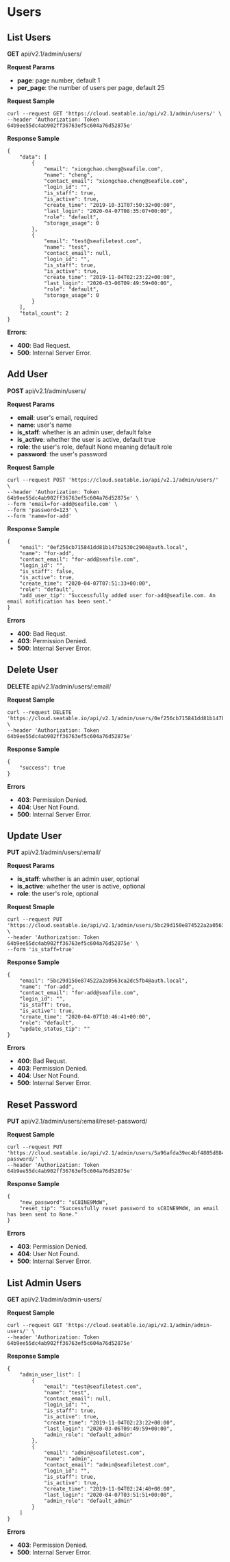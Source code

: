 # Users

## List Users

**GET** api/v2.1/admin/users/

**Request Params**

* **page**: page number, default 1
* **per_page**: the number of users per page, default 25

**Request Sample**

```
curl --request GET 'https://cloud.seatable.io/api/v2.1/admin/users/' \
--header 'Authorization: Token 64b9ee55dc4ab902ff36763ef5c604a76d52875e'

```

**Response Sample**

```
{
    "data": [
        {
            "email": "xiongchao.cheng@seafile.com",
            "name": "cheng",
            "contact_email": "xiongchao.cheng@seafile.com",
            "login_id": "",
            "is_staff": true,
            "is_active": true,
            "create_time": "2019-10-31T07:50:32+00:00",
            "last_login": "2020-04-07T08:35:07+00:00",
            "role": "default",
            "storage_usage": 0
        },
        {
            "email": "test@seafiletest.com",
            "name": "test",
            "contact_email": null,
            "login_id": "",
            "is_staff": true,
            "is_active": true,
            "create_time": "2019-11-04T02:23:22+00:00",
            "last_login": "2020-03-06T09:49:59+00:00",
            "role": "default",
            "storage_usage": 0
        }
    ],
    "total_count": 2
}

```

**Errors**:

* **400**: Bad Request.
* **500**: Internal Server Error.

## Add User

**POST** api/v2.1/admin/users/

**Request Params**

* **email**: user's email, required
* **name**: user's name
* **is_staff**: whether is an admin user, default false
* **is_active**: whether the user is active, default true
* **role**: the user's role, default None meaning default role
* **password**: the user's password

**Request Sample**

```
curl --request POST 'https://cloud.seatable.io/api/v2.1/admin/users/' \
--header 'Authorization: Token 64b9ee55dc4ab902ff36763ef5c604a76d52875e' \
--form 'email=for-add@seafile.com' \
--form 'password=123' \
--form 'name=for-add'

```

**Response Sample**

```
{
    "email": "0ef256cb715841dd81b147b2530c2904@auth.local",
    "name": "for-add",
    "contact_email": "for-add@seafile.com",
    "login_id": "",
    "is_staff": false,
    "is_active": true,
    "create_time": "2020-04-07T07:51:33+00:00",
    "role": "default",
    "add_user_tip": "Successfully added user for-add@seafile.com. An email notification has been sent."
}

```

**Errors**

* **400**: Bad Requst.
* **403**: Permission Denied.
* **500**: Internal Server Error.

## Delete User

**DELETE** api/v2.1/admin/users/:email/

**Request Sample**

```
curl --request DELETE 'https://cloud.seatable.io/api/v2.1/admin/users/0ef256cb715841dd81b147b2530c2904@auth.local/' \
--header 'Authorization: Token 64b9ee55dc4ab902ff36763ef5c604a76d52875e'

```

**Response Sample**

```
{
    "success": true
}

```

**Errors**

* **403**: Permission Denied.
* **404**: User Not Found.
* **500**: Internal Server Error.

## Update User

**PUT** api/v2.1/admin/users/:email/

**Request Params**

* **is_staff**: whether is an admin user, optional
* **is_active**: whether the user is active, optional
* **role**: the user's role, optional

**Request Smaple**

```
curl --request PUT 'https://cloud.seatable.io/api/v2.1/admin/users/5bc29d150e874522a2a0563ca2dc5fb4@auth.local/' \
--header 'Authorization: Token 64b9ee55dc4ab902ff36763ef5c604a76d52875e' \
--form 'is_staff=true'

```

**Response Sample**

```
{
    "email": "5bc29d150e874522a2a0563ca2dc5fb4@auth.local",
    "name": "for-add",
    "contact_email": "for-add@seafile.com",
    "login_id": "",
    "is_staff": true,
    "is_active": true,
    "create_time": "2020-04-07T10:46:41+00:00",
    "role": "default",
    "update_status_tip": ""
}

```

**Errors**

* **400**: Bad Requst.
* **403**: Permission Denied.
* **404**: User Not Found.
* **500**: Internal Server Error.

## Reset Password

**PUT** api/v2.1/admin/users/:email/reset-password/

**Request Sample**

```
curl --request PUT 'https://cloud.seatable.io/api/v2.1/admin/users/5a96afda39ec4bf4805d884588d44f7f@auth.local/reset-password/' \
--header 'Authorization: Token 64b9ee55dc4ab902ff36763ef5c604a76d52875e'

```

**Response Sample**

```
{
    "new_password": "sC8INE9MdW",
    "reset_tip": "Successfully reset password to sC8INE9MdW, an email has been sent to None."
}

```

**Errors**

* **403**: Permission Denied.
* **404**: User Not Found.
* **500**: Internal Server Error.

## List Admin Users

**GET** api/v2.1/admin/admin-users/

**Request Sample**

```
curl --request GET 'https://cloud.seatable.io/api/v2.1/admin/admin-users/' \
--header 'Authorization: Token 64b9ee55dc4ab902ff36763ef5c604a76d52875e'

```

**Response Sample**

```
{
    "admin_user_list": [
        {
            "email": "test@seafiletest.com",
            "name": "test",
            "contact_email": null,
            "login_id": "",
            "is_staff": true,
            "is_active": true,
            "create_time": "2019-11-04T02:23:22+00:00",
            "last_login": "2020-03-06T09:49:59+00:00",
            "admin_role": "default_admin"
        },
        {
            "email": "admin@seafiletest.com",
            "name": "admin",
            "contact_email": "admin@seafiletest.com",
            "login_id": "",
            "is_staff": true,
            "is_active": true,
            "create_time": "2019-11-04T02:24:40+00:00",
            "last_login": "2020-04-07T03:51:51+00:00",
            "admin_role": "default_admin"
        }
    ]
}

```

**Errors**

* **403**: Permission Denied.
* **500**: Internal Server Error.


